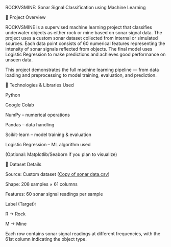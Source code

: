 ROCKVSMINE: Sonar Signal Classification using Machine Learning

📌 Project Overview

ROCKVSMINE is a supervised machine learning project that classifies underwater objects as either rock or mine based on sonar signal data. The project uses a custom sonar dataset collected from internal or simulated sources. Each data point consists of 60 numerical features representing the intensity of sonar signals reflected from objects. The final model uses Logistic Regression to make predictions and achieves good performance on unseen data.

This project demonstrates the full machine learning pipeline — from data loading and preprocessing to model training, evaluation, and prediction.


🧠 Technologies & Libraries Used

Python

Google Colab

NumPy – numerical operations

Pandas – data handling

Scikit-learn – model training & evaluation

Logistic Regression – ML algorithm used

(Optional: Matplotlib/Seaborn if you plan to visualize)

📁 Dataset Details

Source: Custom dataset ([Copy of sonar data.csv](https://drive.google.com/file/d/1pQxtljlNVh0DHYg-Ye7dtpDTlFceHVfa/view))

Shape: 208 samples × 61 columns

Features: 60 sonar signal readings per sample

Label (Target):

R → Rock

M → Mine

Each row contains sonar signal readings at different frequencies, with the 61st column indicating the object type.

